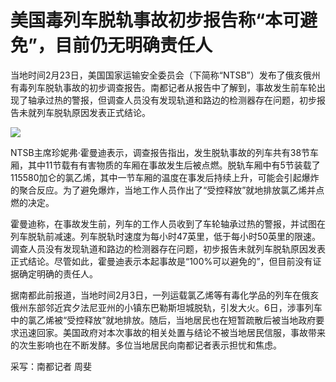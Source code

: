 # 美国毒列车脱轨事故初步报告称“本可避免”，目前仍无明确责任人

当地时间2月23日，美国国家运输安全委员会（下简称“NTSB”）发布了俄亥俄州有毒列车脱轨事故的初步调查报告。南都记者从报告中了解到，事故发生前车轮出现了轴承过热的警报，但调查人员没有发现轨道和路边的检测器存在问题，初步报告未就列车脱轨原因发表正式结论。

![](https://inews.gtimg.com/om_bt/On4sye1dyzWCb8T0StCiZErC327bOL5TqTIsuaGJMydHIAA/1000)

NTSB主席珍妮弗·霍曼迪表示，调查报告指出，发生脱轨事故的列车共有38节车厢，其中11节载有有害物质的车厢在事故发生后被点燃。脱轨车厢中有5节装载了115580加仑的氯乙烯，其中一节车厢的温度在事发后持续上升，可能会引起爆炸的聚合反应。为了避免爆炸，当地工作人员作出了“受控释放”就地排放氯乙烯并点燃的决定。

霍曼迪称，在事故发生前，列车的工作人员收到了车轮轴承过热的警报，并试图在列车脱轨前减速。列车脱轨时速度为每小时47英里，低于每小时50英里的限速。调查人员没有发现轨道和路边的检测器存在问题，初步报告未就列车脱轨原因发表正式结论。尽管如此，霍曼迪表示本起事故是“100%可以避免的”，但目前没有证据确定明确的责任人。

据南都此前报道，当地时间2月3日，一列运载氯乙烯等有毒化学品的列车在俄亥俄州东部邻近宾夕法尼亚州的小镇东巴勒斯坦城脱轨，引发大火。6日，涉事列车中的氯乙烯被“受控释放”就地排放。随后，当地居民也在短暂疏散后被当地政府要求迅速回家。美国政府对本次事故的相关处置与结论不被当地居民信服，事故带来的次生影响也在不断发酵。多位当地居民向南都记者表示担忧和焦虑。

采写：南都记者 周斐

